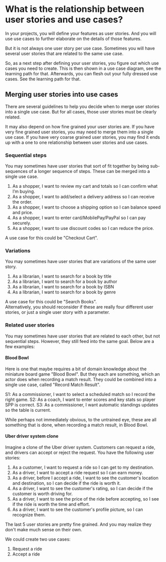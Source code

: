 # What is the relationship between user stories and use cases?

In your projects, you will define your features as user stories. And you will use use cases to further elaborate on the details of those features.

But it is not always one user story per use case. Sometimes you will have several user stories that are related to the same use case. 

So, as a next step after defining your user stories, you figure out which use cases you need to create. This is then shown in a use case diagram, see the learning path for that. Afterwards, you can flesh out your fully dressed use cases. See the learning path for that.

## Merging user stories into use cases

There are several guidelines to help you decide when to merge user stories into a single use case. But for all cases, those user stories must be clearly related.

It may also depend on how fine grained your user stories are. If you have very fine grained user stories, you may need to merge them into a single use case. If you have very coarse grained user stories, you may find it ends up with a one to one relationship between user stories and use cases.

### Sequential steps

You may sometimes have user stories that sort of fit together by being sub-sequences of a longer sequence of steps. These can be merged into a single use case.

1. As a shopper, I want to review my cart and totals so I can confirm what I’m buying.
2. As a shopper, I want to add/select a delivery address so I can receive the order.
3. As a shopper, I want to choose a shipping option so I can balance speed and price.
4. As a shopper, I want to enter card/MobilePay/PayPal so I can pay securely.
5. As a shopper, I want to use discount codes so I can reduce the price.

A use case for this could be "Checkout Cart".

### Variations

You may sometimes have user stories that are variations of the same user story.

1. As a librarian, I want to search for a book by title
2. As a librarian, I want to search for a book by author
3. As a librarian, I want to search for a book by ISBN
4. As a librarian, I want to search for a book by genre

A use case for this could be "Search Books".\
Alternatively, you should reconsider if these are really four different user stories, or just a single user story with a parameter.

### Related user stories

You may sometimes have user stories that are related to each other, but not sequential steps. However, they still feed into the same goal. Below are a few examples:

#### Blood Bowl

Here is one that maybe requires a bit of domain knowledge about the miniature board game "Blood Bowl". But they each are something, which an actor does when recording a match result. They could be combined into a single use case, called "Record Match Result".

S1: As a commissioner, I want to select a scheduled match so I record the right game.
S2: As a coach, I want to enter scores and key stats so player SPP is correct.
S3: As a commissioner, I want automatic standings updates so the table is current.

While perhaps not immediately obvious, to the untrained eye, these are all something that is done, when recording a match result, in Blood Bowl.

#### Uber driver system clone

Imagine a clone of the Uber driver system. Customers can request a ride, and drivers can accept or reject the request. 
You have the following user stories:

1. As a customer, I want to request a ride so I can get to my destination.
2. As a driver, I want to accept a ride request so I can earn money.
3. As a driver, before I accept a ride, I want to see the customer's location and destination, so I can decide if the ride is worth it.
4. As a driver, I want to see the customer's rating, so I can decide if the customer is worth driving for.
5. As a driver, I want to see the price of the ride before accepting, so I see if the ride is worth the time and effort.
6. As a driver, I want to see the customer's profile picture, so I can recognize them.

The last 5 user stories are pretty fine grained. And you may realize they don't make much sense on their own.

We could create two use cases:
1. Request a ride
2. Accept a ride